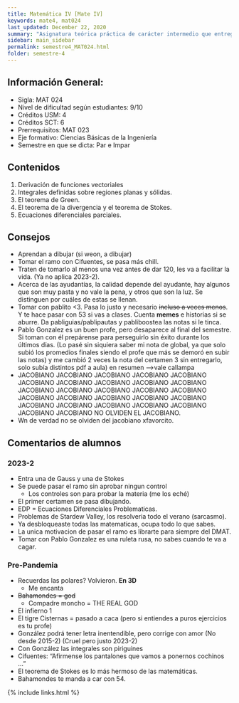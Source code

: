 ```yaml
---
title: Matemática IV [Mate IV]
keywords: mate4, mat024
last_updated: December 22, 2020
summary: "Asignatura teórica práctica de carácter intermedio que entrega los conceptos fundamentales del cálculo Integral en varias variables, de las ecuaciones diferenciales parciales y sus aplicaciones."
sidebar: main_sidebar
permalink: semestre4_MAT024.html
folder: semestre-4
---
```



## Información General:
* Sigla: MAT 024
* Nivel de dificultad según estudiantes: 9/10
* Créditos USM: 4
* Créditos SCT: 6
* Prerrequisitos: MAT 023
* Eje formativo: Ciencias Básicas de la Ingeniería
* Semestre en que se dicta: Par e Impar


## Contenidos

1. Derivación de funciones vectoriales
2. Integrales definidas sobre regiones planas y sólidas.
3. El teorema de Green.
4. El teorema de la divergencia y el teorema de Stokes.
5. Ecuaciones diferenciales parciales. 


## Consejos
* Aprendan a dibujar (si weon, a dibujar)
* Tomar el ramo con Cifuentes, se pasa más chill.
* Traten de tomarlo al menos una vez antes de dar 120, les va a facilitar la vida. (Ya no aplica 2023-2).
* Acerca de las ayudantías, la calidad depende del ayudante, hay algunos que son muy pasta y no vale la pena, y otros que son la luz. Se distinguen por cuáles de estas se llenan.
* Tomar con pablito <3. Pasa lo justo y necesario ~~incluso a veces menos~~. Y te hace pasar con 53 si vas a clases. Cuenta **memes** e historias si se aburre. Da pabliguias/pablipautas y pabliboostea las notas si le tinca.
* Pablo Gonzalez es un buen profe, pero desaparece al final del semestre. Si toman con él prepárense para perseguirlo sin éxito durante los últimos días. (Lo pasé sin siquiera saber mi nota de global, ya que solo subió los promedios finales siendo el profe que más se demoró en subir las notas) y me cambió 2 veces la nota del certamen 3 sin entregarlo, solo subía distintos pdf a aula) en resumen -->vale callampa
* JACOBIANO JACOBIANO JACOBIANO JACOBIANO JACOBIANO JACOBIANO JACOBIANO JACOBIANO JACOBIANO JACOBIANO JACOBIANO JACOBIANO JACOBIANO JACOBIANO JACOBIANO JACOBIANO JACOBIANO JACOBIANO JACOBIANO JACOBIANO JACOBIANO JACOBIANO JACOBIANO JACOBIANO JACOBIANO JACOBIANO JACOBIANO NO OLVIDEN EL JACOBIANO.
* Wn de verdad no se olviden del jacobiano xfavorcito.


## Comentarios de alumnos

### 2023-2
* Entra una de Gauss y una de Stokes
* Se puede pasar el ramo sin aprobar ningun control
     * Los controles son para probar la materia (me los eché)
* El primer certamen se pasa dibujando.
* EDP = Ecuaciones Diferenciales Problematicas.
* Problemas de Stardew Valley, los resolveria todo el verano (sarcasmo).
* Ya desbloqueaste todas las matematicas, ocupa todo lo que sabes.
* La unica motivacion de pasar el ramo es librarte para siempre del DMAT.
* Tomar con Pablo Gonzalez es una ruleta rusa, no sabes cuando te va a cagar.

### Pre-Pandemia
* Recuerdas las polares? Volvieron. **En 3D**
     * Me encanta
* ~~Bahamondes = god~~
    * Compadre moncho = THE REAL GOD
* El infierno 1
* El tigre Cisternas = pasado a caca (pero si entiendes a puros ejercicios es tu profe)
* González podrá tener letra inentendible, pero corrige con amor (No desde 2015-2) (Cruel pero justo 2023-2)
* Con González las integrales son piriguines
* Cifuentes: “Afirmense los pantalones que vamos a ponernos cochinos …”
* El teorema de Stokes es lo más hermoso de las matemáticas.
* Bahamondes te manda a car con 54.



{% include links.html %}
